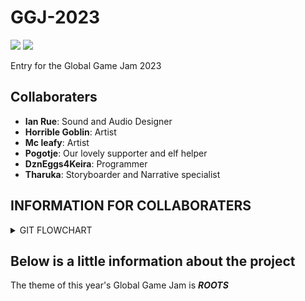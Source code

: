 # GGJ-2023
<img src = https://img.shields.io/badge/language-C%23-brightgreen> <img src = https://img.shields.io/badge/Engine-Unity-blue>

Entry for the Global Game Jam 2023

## Collaboraters
 - **Ian Rue**: Sound and Audio Designer
 - **Horrible Goblin**: Artist
 - **Mc leafy**: Artist
 - **Pogotje**: Our lovely supporter and elf helper
 - **DznEggs4Keira**: Programmer
 - **Tharuka**: Storyboarder and Narrative specialist

## INFORMATION FOR COLLABORATERS
<details>
<summary>GIT FLOWCHART</summary>
This flowchart/tutorial makes the assumption you already have GIT setup, that you have acces to the GGJ-2023 repository, and that you have GITHub desktop installed.
If you havn't, please contact Simpia about that first. 

If you want to make an asset, and make sure its available, or you want to acces others files on GIT, this is for you.

1) Branches
During work, we'll be switching between the 'main' branch, and our private branches. If you havn't already, in Github go to branches>new branch and make one.
please
Make a habit of having your personal branch selected while working. (more on that below)
Make a habbit of fetching origin and merging your branch with the main branch before starting working on something.(more on that below)
Make a habbit of pushing done work onto GIT (more on that below)
When ready to share your work, make a pull request (more on that below)

2) Files between your PC, branches, and GIT
When you put a file in the GGJ-2023 repository on your computer, it will be just there. However, GITHUB will recognise it, and add it to the list of changes in your currently selected branch.
Hopefully you had your personal branch selected. If you didn't, Github will ask you wether you want to bring your changes along with you, or wether you want to leave them in the branch you had open. 
Generally, you want to bring them along to your personal branch at this point. 
Either way, these files are still only on your PC at this time. To bring them to GIT, you need to push them.

3) Fetching Files, and making sure you are up to date with MAIN
Before you start working on something, it's a good habbit to regularly make sure you are up to date with other peoples contributions.
First of all, click the 'Fetch Origin' button, and let that process. If it finds something, click again to process these changes. 
Then
Make sure your personal branch is up to date with 'main' branch by going to Current branch*>choose a branch to merge into ___> Main>create a merge commit
* make sure the branch you want to bring up to date is the current branch. usually this is your personal branch

You can also use this to merge files between 2 personal branches, but you'll generally use it with main. Don't merge into personal branches without discussing it with that person first. 

4) Pushing files/changes
To push changes onto GIT, make sure the changes listed by GIT you want to push are checked.
They are also color coded: Green - New files, Orange - Modified, Red - Removed. If you see any red changes, please check carefully if you actually intend to delete that file. 
When you have the changes checked you want to make, write a summary of these changes (mandatory) and a more elaborate description if needed (optional). Then commit them to your branch. 
Originally you want to push them to your personal branch. They should now be on GIT, as well as on your computer. 

5) Pull request
If you have done one or several pushes, you might want to get them into 'MAIN', for this you need a pull request.
Go to Branch(top bar)>Pull request. It should open in your browser. 
Make sure it says "Main" < "Yourbranchname", assuming thats what you want to have pulled (it'll be the most common transaction)
Write some info about the things you need pulled in relevant, and click on the green button.
You'll go to a next screen, and it might say that there are no issues and you're safe to pull, but don't press the green button here. That's Simpia's(DZNeggs4Keira) call to make.
Under current branch>Pull requests, you now should see your request. When the request is Pulled, it should now be available in main. 

Hope this helps!
</details>

## Below is a little information about the project

The theme of this year's Global Game Jam is **_ROOTS_**

